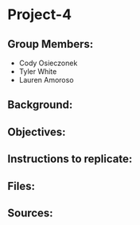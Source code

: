 # Project-4
## **Group Members:**
- Cody Osieczonek
- Tyler White
- Lauren Amoroso



## **Background:**



## **Objectives:**



## **Instructions to replicate:**



## **Files:**



## **Sources:**
